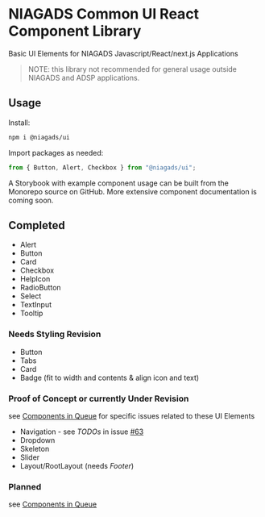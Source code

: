 # NIAGADS Common UI React Component Library

Basic UI Elements for NIAGADS Javascript/React/next.js Applications

> NOTE: this library not recommended for general usage outside NIAGADS and ADSP applications.

## Usage

Install:

```bash
npm i @niagads/ui
```

Import packages as needed:

```js
from { Button, Alert, Checkbox } from "@niagads/ui";
```

A Storybook with example component usage can be built from the Monorepo source on GitHub. More extensive component documentation is coming soon.

## Completed

- Alert
- Button
- Card
- Checkbox
- HelpIcon
- RadioButton
- Select
- TextInput
- Tooltip

### Needs Styling Revision

- Button
- Tabs
- Card
- Badge (fit to width and contents & align icon and text)

### Proof of Concept or currently Under Revision

see [Components in Queue](https://github.com/NIAGADS/niagads-viz-monorepo/issues/23) for specific issues related to these UI Elements

- Navigation - see _TODOs_ in issue [#63](https://github.com/NIAGADS/niagads-viz-monorepo/issues/63)
- Dropdown
- Skeleton
- Slider
- Layout/RootLayout (needs _Footer_)

### Planned

see [Components in Queue](https://github.com/NIAGADS/niagads-viz-monorepo/issues/23)
